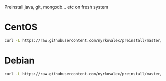 Preinstall java, git, mongodb... etc on fresh system

# CentOS
```sh
curl -L https://raw.githubusercontent.com/nyrkovalex/preinstall/master/preinstall | bash
```

# Debian
```sh
curl -L https://raw.githubusercontent.com/nyrkovalex/preinstall/master/preinstall-deb | bash
```
